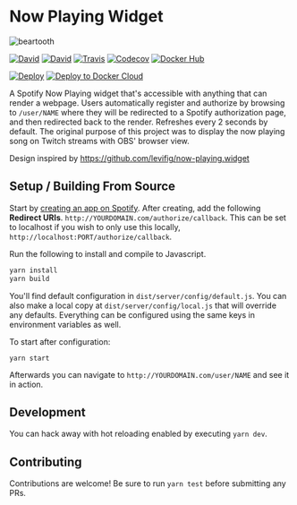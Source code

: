 # Now Playing Widget

![beartooth](http://i.imgur.com/nwb3squ.jpg)

[![David](https://img.shields.io/david/dustinblackman/nowplaying-widget.svg)](https://david-dm.org/dustinblackman/nowplaying-widget)
[![David](https://img.shields.io/david/dev/dustinblackman/nowplaying-widget.svg)](https://david-dm.org/dustinblackman/nowplaying-widget?type=dev)
[![Travis](https://img.shields.io/travis/dustinblackman/nowplaying-widget/master.svg)](https://travis-ci.org/dustinblackman/nowplaying-widget/builds)
[![Codecov](https://img.shields.io/codecov/c/github/dustinblackman/nowplaying-widget.svg)](https://codecov.io/gh/dustinblackman/nowplaying-widget)
[![Docker Hub](https://img.shields.io/docker/automated/dustinblackman/nowplaying-widget.svg)](https://hub.docker.com/r/dustinblackman/nowplaying-widget/)


[![Deploy](https://www.herokucdn.com/deploy/button.svg)](https://heroku.com/deploy?template=https://github.com/dustinblackman/nowplaying-widget) [![Deploy to Docker Cloud](https://files.cloud.docker.com/images/deploy-to-dockercloud.svg)](https://cloud.docker.com/stack/deploy/?repo=https://github.com/dustinblackman/nowplaying-widget)

A Spotify Now Playing widget that's accessible with anything that can render a webpage. Users automatically register and
authorize by browsing to `/user/NAME` where they will be redirected to a Spotify authorization page, and then redirected
back to the render. Refreshes every 2 seconds by default. The original purpose of this project was to display the now
playing song on Twitch streams with OBS' browser view.

Design inspired by https://github.com/levifig/now-playing.widget

## Setup / Building From Source

Start by [creating an app on Spotify](https://developer.spotify.com/my-applications/#!/applications/create). After
creating, add the following __Redirect URIs__. `http://YOURDOMAIN.com/authorize/callback`. This can be set to
localhost if you wish to only use this locally, `http://localhost:PORT/authorize/callback`.

Run the following to install and compile to Javascript.

```bash
yarn install
yarn build
```

You'll find default configuration in `dist/server/config/default.js`. You can also make a local copy at `dist/server/config/local.js` that will override any defaults. Everything can be configured using the same keys in environment variables as well.

To start after configuration:

```
yarn start
```

Afterwards you can navigate to `http://YOURDOMAIN.com/user/NAME` and see it in action.

## Development

You can hack away with hot reloading enabled by executing `yarn dev`.

## Contributing

Contributions are welcome! Be sure to run `yarn test` before submitting any PRs.
